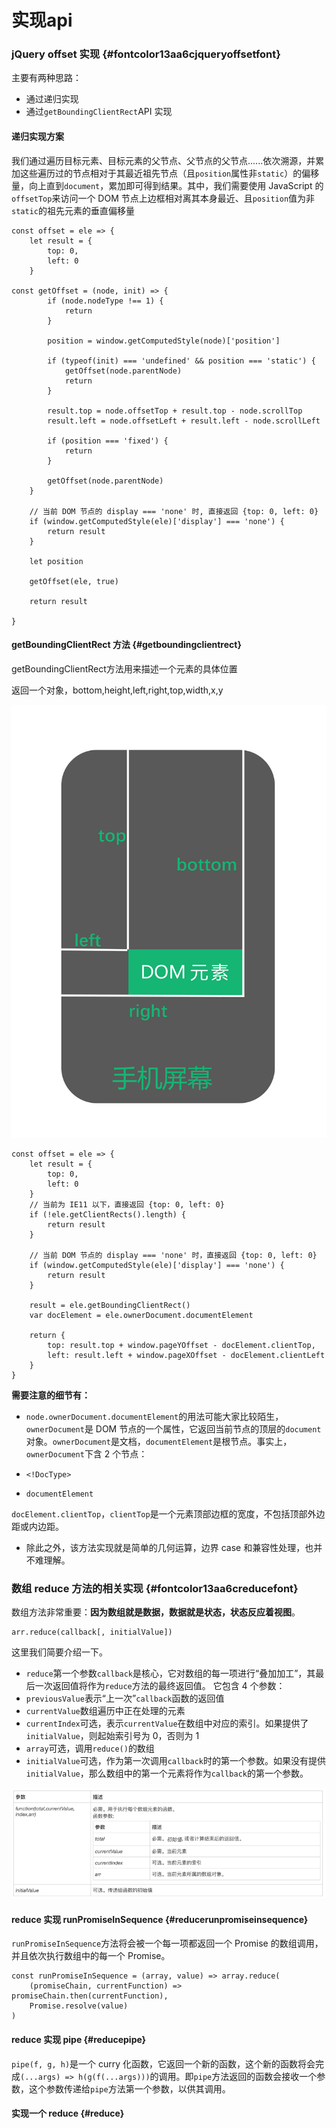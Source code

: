 # 实现api

### jQuery offset 实现 {#fontcolor13aa6cjqueryoffsetfont}

主要有两种思路：

* 通过递归实现
* 通过`getBoundingClientRect`API 实现

#### 递归实现方案

我们通过遍历目标元素、目标元素的父节点、父节点的父节点......依次溯源，并累加这些遍历过的节点相对于其最近祖先节点（且`position`属性非`static`）的偏移量，向上直到`document`，累加即可得到结果。其中，我们需要使用 JavaScript 的`offsetTop`来访问一个 DOM 节点上边框相对离其本身最近、且`position`值为非`static`的祖先元素的垂直偏移量

```
const offset = ele => {
    let result = {
        top: 0,
        left: 0
    }

const getOffset = (node, init) => {
        if (node.nodeType !== 1) {
            return
        }

        position = window.getComputedStyle(node)['position']

        if (typeof(init) === 'undefined' && position === 'static') {
            getOffset(node.parentNode)
            return
        }

        result.top = node.offsetTop + result.top - node.scrollTop
        result.left = node.offsetLeft + result.left - node.scrollLeft

        if (position === 'fixed') {
            return
        }

        getOffset(node.parentNode)
    }

    // 当前 DOM 节点的 display === 'none' 时, 直接返回 {top: 0, left: 0}
    if (window.getComputedStyle(ele)['display'] === 'none') {
        return result
    }

    let position

    getOffset(ele, true)

    return result

}
```

#### getBoundingClientRect 方法 {#getboundingclientrect}

getBoundingClientRect方法用来描述一个元素的具体位置

返回一个对象，bottom,height,left,right,top,width,x,y

![](/assets/db68ca10-4eac-11e9-b1fa-0757868d211c.png)

```
const offset = ele => {
    let result = {
        top: 0,
        left: 0
    }
    // 当前为 IE11 以下，直接返回 {top: 0, left: 0}
    if (!ele.getClientRects().length) {
        return result
    }

    // 当前 DOM 节点的 display === 'none' 时，直接返回 {top: 0, left: 0}
    if (window.getComputedStyle(ele)['display'] === 'none') {
        return result
    }

    result = ele.getBoundingClientRect()
    var docElement = ele.ownerDocument.documentElement

    return {
        top: result.top + window.pageYOffset - docElement.clientTop,
        left: result.left + window.pageXOffset - docElement.clientLeft
    }
}
```

**需要注意的细节有：**

* `node.ownerDocument.documentElement`的用法可能大家比较陌生，`ownerDocument`是 DOM 节点的一个属性，它返回当前节点的顶层的`document`对象。`ownerDocument`是文档，`documentElement`是根节点。事实上，`ownerDocument`下含 2 个节点：

* `<!DocType>`

* `documentElement`

`docElement.clientTop`，`clientTop`是一个元素顶部边框的宽度，不包括顶部外边距或内边距。

* 除此之外，该方法实现就是简单的几何运算，边界 case 和兼容性处理，也并不难理解。

### 数组 reduce 方法的相关实现 {#fontcolor13aa6creducefont}

数组方法非常重要：**因为数组就是数据，数据就是状态，状态反应着视图**。

```
arr.reduce(callback[, initialValue])
```

这里我们简要介绍一下。

* `reduce`第一个参数`callback`是核心，它对数组的每一项进行“叠加加工”，其最后一次返回值将作为`reduce`方法的最终返回值。 它包含 4 个参数：
* `previousValue`表示“上一次”`callback`函数的返回值
* `currentValue`数组遍历中正在处理的元素
* `currentIndex`可选，表示`currentValue`在数组中对应的索引。如果提供了`initialValue`，则起始索引号为 0，否则为 1
* `array`可选，调用`reduce()`的数组
* `initialValue`可选，作为第一次调用`callback`时的第一个参数。如果没有提供`initialValue`，那么数组中的第一个元素将作为`callback`的第一个参数。

![](/assets/reduce.png)

#### reduce 实现 runPromiseInSequence {#reducerunpromiseinsequence}

`runPromiseInSequence`方法将会被一个每一项都返回一个 Promise 的数组调用，并且依次执行数组中的每一个 Promise。

```
const runPromiseInSequence = (array, value) => array.reduce(
    (promiseChain, currentFunction) => promiseChain.then(currentFunction),
    Promise.resolve(value)
)
```

#### reduce 实现 pipe {#reducepipe}

`pipe(f, g, h)`是一个 curry 化函数，它返回一个新的函数，这个新的函数将会完成`(...args) => h(g(f(...args)))`的调用。即`pipe`方法返回的函数会接收一个参数，这个参数传递给`pipe`方法第一个参数，以供其调用。

#### 实现一个 reduce {#reduce}



